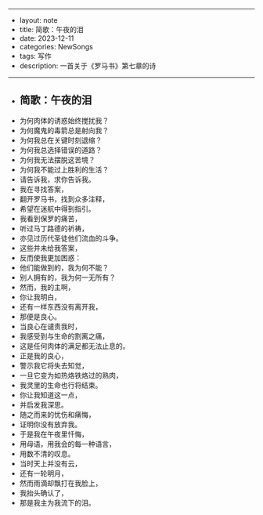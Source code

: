 - --
- layout: note
- title: 简歌：午夜的泪
- date: 2023-12-11
- categories: NewSongs
- tags: 写作
- description: 一首关于《罗马书》第七章的诗
- --
- ## 简歌：午夜的泪
- 为何肉体的诱惑始终搅扰我？  
- 为何魔鬼的毒箭总是射向我？  
- 为何我总在关键时刻退缩？  
- 为何我总选择错误的道路？  
- 为何我无法摆脱这苦境？  
- 为何我不能过上胜利的生活？  
- 请告诉我，求你告诉我。  
- 我在寻找答案，  
- 翻开罗马书，找到众多注释，  
- 希望在迷航中得到指引。  
- 我看到保罗的痛苦，  
- 听过马丁路德的祈祷，  
- 亦见过历代圣徒他们流血的斗争。  
- 这些并未给我答案，  
- 反而使我更加困惑：  
- 他们能做到的，我为何不能？  
- 别人拥有的，我为何一无所有？  
- 然而，我的主啊，  
- 你让我明白，  
- 还有一样东西没有离开我，  
- 那便是良心。  
- 当良心在谴责我时，  
- 我感受到与生命的割离之痛，  
- 这是任何肉体的满足都无法止息的。  
- 正是我的良心，  
- 警示我它将失去知觉，  
- 一旦它变为如热烙铁烙过的熟肉，  
- 我灵里的生命也行将结束。  
- 你让我知道这一点，  
- 并启发我深思。  
- 随之而来的忧伤和痛悔，  
- 证明你没有放弃我。  
- 于是我在午夜里忏悔，  
- 用母语，用我会的每一种语言，  
- 用数不清的叹息。  
- 当时天上并没有云，  
- 还有一轮明月，  
- 然而雨滴却飘打在我脸上，  
- 我抬头确认了，  
- 那是我主为我流下的泪。
